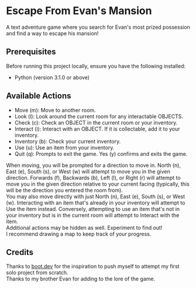 # Escape From Evan's Mansion

A text adventure game where you search for Evan's most prized possession and find a way to escape his mansion!

## Prerequisites

Before running this project locally, ensure you have the following installed:

- Python (version 3.1.0 or above)

## Available Actions

- Move (m): Move to another room.
- Look (l): Look around the current room for any interactable OBJECTS.
- Check (c): Check an OBJECT in the current room or your inventory. 
- Interact (i): Interact with an OBJECT. If it is collectable, add it to your inventory.
- Inventory (b): Check your current inventory.
- Use (u): Use an item from your inventory.
- Quit (q): Prompts to exit the game. Yes (y) confirms and exits the game.

When moving, you will be prompted for a direction to move in.
North (n), East (e), South (s), or West (w) will attempt to move you in the given direction.
Forwards (f), Backwards (b), Left (l), or Right (r) will attempt to move you in the given direction relative to your current facing (typically, this will be the direction you entered the room from).  
You may also move directly with just North (n), East (e), South (s), or West (w).
Interacting with an item that's already in your inventory will attempt to Use the item instead.
Conversely, attempting to use an item that's not in your inventory but is in the current room will attempt to Interact with the item.  
Additional actions may be hidden as well. Experiment to find out!  
I recommend drawing a map to keep track of your progress.

## Credits

Thanks to [boot.dev](https://www.boot.dev/) for the inspiration to push myself to attempt my first solo project from scratch.  
Thanks to my brother Evan for adding to the lore of the game.